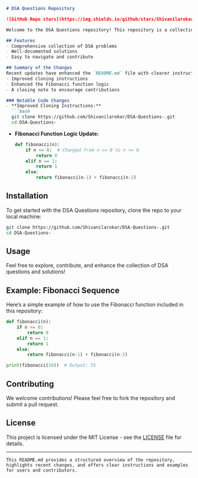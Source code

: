 ```markdown
# DSA Questions Repository

![GitHub Repo stars](https://img.shields.io/github/stars/Shivanilarokar/DSA-Questions-?style=social) ![GitHub forks](https://img.shields.io/github/forks/Shivanilarokar/DSA-Questions-?style=social)

Welcome to the DSA Questions repository! This repository is a collection of Data Structures and Algorithms (DSA) problems and their solutions, designed to help you understand and practice essential concepts in programming.

## Features
- Comprehensive collection of DSA problems
- Well-documented solutions
- Easy to navigate and contribute

## Summary of the Changes
Recent updates have enhanced the `README.md` file with clearer instructions and additional details, including:
- Improved cloning instructions
- Enhanced the Fibonacci function logic
- A closing note to encourage contributions

### Notable Code Changes
- **Improved Cloning Instructions:**
  ```bash
  git clone https://github.com/Shivanilarokar/DSA-Questions-.git
  cd DSA-Questions-
  ```

- **Fibonacci Function Logic Update:**
  ```python
  def fibonacci(n):
      if n <= 0:  # Changed from n == 0 to n <= 0
          return 0
      elif n == 1:
          return 1
      else:
          return fibonacci(n-1) + fibonacci(n-2)
  ```

## Installation
To get started with the DSA Questions repository, clone the repo to your local machine:

```bash
git clone https://github.com/Shivanilarokar/DSA-Questions-.git
cd DSA-Questions-
```

## Usage
Feel free to explore, contribute, and enhance the collection of DSA questions and solutions!

## Example: Fibonacci Sequence
Here’s a simple example of how to use the Fibonacci function included in this repository:

```python
def fibonacci(n):
    if n <= 0:
        return 0
    elif n == 1:
        return 1
    else:
        return fibonacci(n-1) + fibonacci(n-2)

print(fibonacci(10))  # Output: 55
```

## Contributing
We welcome contributions! Please feel free to fork the repository and submit a pull request.

## License
This project is licensed under the MIT License - see the [LICENSE](LICENSE) file for details.

---
```
This README.md provides a structured overview of the repository, highlights recent changes, and offers clear instructions and examples for users and contributors.